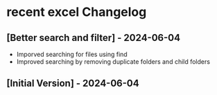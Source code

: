 # recent excel Changelog

## [Better search and filter] - 2024-06-04

- Imporved searching for files using find
- Improved searching by removing duplicate folders and child folders

## [Initial Version] - 2024-06-04
